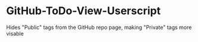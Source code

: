 # GitHub-ToDo-View-Userscript
Hides "Public" tags from the GitHub repo page, making "Private" tags more visable
